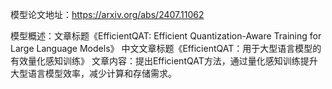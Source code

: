 模型论文地址：https://arxiv.org/abs/2407.11062

模型概述：文章标题《EfficientQAT: Efficient Quantization-Aware Training for Large Language Models》
中文文章标题《EfficientQAT：用于大型语言模型的有效量化感知训练》
文章内容：提出EfficientQAT方法，通过量化感知训练提升大型语言模型效率，减少计算和存储需求。
